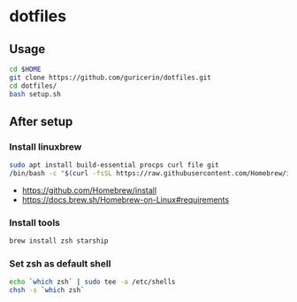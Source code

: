 # dotfiles

## Usage

```sh
cd $HOME
git clone https://github.com/guricerin/dotfiles.git
cd dotfiles/
bash setup.sh
```

## After setup

### Install linuxbrew

```sh
sudo apt install build-essential procps curl file git
/bin/bash -c "$(curl -fsSL https://raw.githubusercontent.com/Homebrew/install/HEAD/install.sh)"
```

- https://github.com/Homebrew/install
- https://docs.brew.sh/Homebrew-on-Linux#requirements

### Install tools

```sh
brew install zsh starship
```

### Set zsh as default shell

```sh
echo `which zsh` | sudo tee -a /etc/shells
chsh -s `which zsh`
```